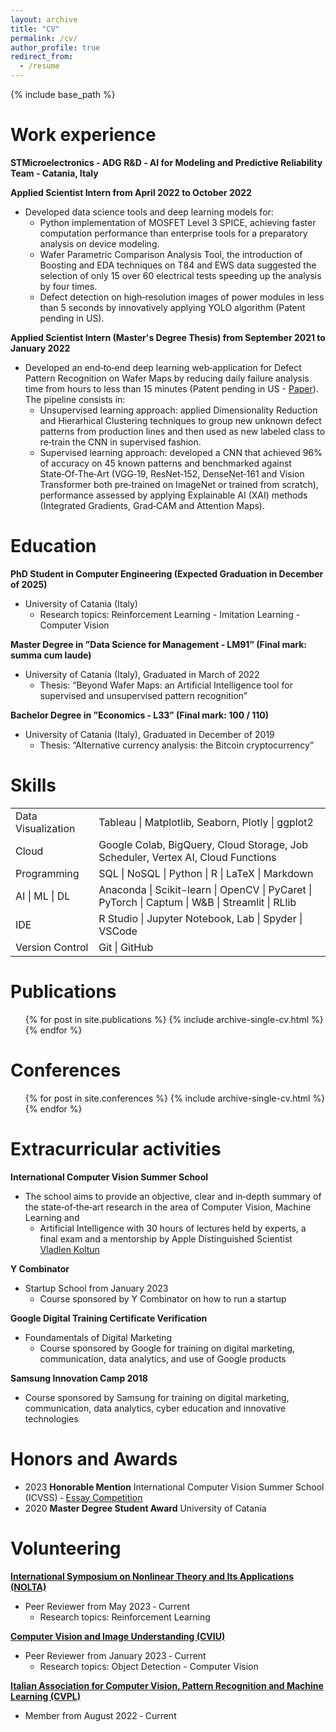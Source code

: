 ```yaml
---
layout: archive
title: "CV"
permalink: /cv/
author_profile: true
redirect_from:
  - /resume
---
```


{% include base_path %}

Work experience
======
**STMicroelectronics ‑ ADG R&D ‑ AI for Modeling and Predictive Reliability Team - Catania, Italy**

**Applied Scientist Intern from April 2022 to October 2022**
+ Developed data science tools and deep learning models for:
  - Python implementation of MOSFET Level 3 SPICE, achieving faster computation performance than enterprise tools for a preparatory analysis on device modeling.
  - Wafer Parametric Comparison Analysis Tool, the introduction of Boosting and EDA techniques on T84 and EWS data suggested the selection of only 15 over 60 electrical tests speeding up the analysis by four times.
  - Defect detection on high‑resolution images of power modules in less than 5 seconds by innovatively applying YOLO algorithm (Patent
pending in US).

**Applied Scientist Intern (Master's Degree Thesis) from September 2021 to January 2022**
+ Developed an end‑to‑end deep learning web‑application for Defect Pattern Recognition on Wafer Maps by reducing daily failure analysis time from hours to less than 15 minutes (Patent pending in US - [Paper](https://ieeexplore.ieee.org/document/9877886)). The pipeline consists in:
  - Unsupervised learning approach: applied Dimensionality Reduction and Hierarhical Clustering techniques to group new unknown defect patterns from production lines and then used as new labeled class to re‑train the CNN in supervised fashion.
  - Supervised learning approach: developed a CNN that achieved 96% of accuracy on 45 known patterns and benchmarked against State‑Of‑The‑Art (VGG‑19, ResNet‑152, DenseNet‑161 and Vision Transformer both pre‑trained on ImageNet or trained from scratch), performance assessed by applying Explainable AI (XAI) methods (Integrated Gradients, Grad‑CAM and Attention Maps).

Education
======
**PhD Student in Computer Engineering (Expected Graduation in December of 2025)**
+ University of Catania (Italy)
  - Research topics: Reinforcement Learning - Imitation Learning - Computer Vision

**Master Degree in ”Data Science for Management ‑ LM91” (Final mark: summa cum laude)**
+ University of Catania (Italy), Graduated in March of 2022
  - Thesis: “Beyond Wafer Maps: an Artificial Intelligence tool for supervised and unsupervised pattern recognition”

**Bachelor Degree in ”Economics ‑ L33” (Final mark: 100 / 110)**
+ University of Catania (Italy), Graduated in December of 2019
  - Thesis: “Alternative currency analysis: the Bitcoin cryptocurrency”
  
Skills
======
<table>
<tbody>
  <tr>
    <td>Data Visualization</td>
    <td>Tableau | Matplotlib, Seaborn, Plotly | ggplot2</td>
  </tr>
  <tr>
    <td>Cloud</td>
    <td>Google Colab, BigQuery, Cloud Storage, Job Scheduler, Vertex AI, Cloud Functions</td>
  </tr>
  <tr>
    <td>Programming</td>
    <td>SQL | NoSQL | Python | R | LaTeX | Markdown</td>
  </tr>
  <tr>
    <td>AI | ML | DL</td>
    <td>Anaconda | Scikit-learn | OpenCV | PyCaret | PyTorch | Captum | W&amp;B | Streamlit | RLlib</td>
  </tr>
  <tr>
    <td>IDE</td>
    <td>R Studio | Jupyter Notebook, Lab | Spyder | VSCode</td>
  </tr>
  <tr>
    <td>Version Control</td>
    <td>Git | GitHub</td>
  </tr>
</tbody>
</table>

Publications
======
  <ul>{% for post in site.publications %}
    {% include archive-single-cv.html %}
  {% endfor %}</ul>

Conferences
======
  <ul>{% for post in site.conferences %}
    {% include archive-single-cv.html %}
  {% endfor %}</ul>

Extracurricular activities
======
**International Computer Vision Summer School**
+ The school aims to provide an objective, clear and in‑depth summary of the state‑of‑the‑art research in the area of Computer Vision, Machine Learning and
  - Artificial Intelligence with 30 hours of lectures held by experts, a final exam and a mentorship by Apple Distinguished Scientist [Vladlen Koltun](vladlen.info)

**Y Combinator**
+ Startup School from January 2023
  - Course sponsored by Y Combinator on how to run a startup

**Google Digital Training Certificate Verification**
+ Foundamentals of Digital Marketing
  - Course sponsored by Google for training on digital marketing, communication, data analytics, and use of Google products

**Samsung Innovation Camp 2018**
+ Course sponsored by Samsung for training on digital marketing, communication, data analytics, cyber education and innovative technologies

Honors and Awards
======
* 2023 **Honorable Mention** International Computer Vision Summer School (ICVSS) ‑ [Essay Competition](https://iplab.dmi.unict.it/icvss2023/EssayCompetition)
* 2020 **Master Degree Student Award** University of Catania 

Volunteering
======
**[International Symposium on Nonlinear Theory and Its Applications (NOLTA)](https://nolta2023.org/)**
+ Peer Reviewer from May 2023 ‑ Current
  - Research topics: Reinforcement Learning
 
**[Computer Vision and Image Understanding (CVIU)](https://www.sciencedirect.com/journal/computer-vision-and-image-understanding)**
+ Peer Reviewer from January 2023 ‑ Current
  - Research topics: Object Detection - Computer Vision

**[Italian Association for Computer Vision, Pattern Recognition and Machine Learning (CVPL)](https://www.cvpl.it/)**
+ Member from August 2022 ‑ Current
